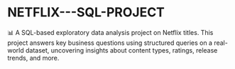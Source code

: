 # NETFLIX---SQL-PROJECT
📊 A SQL-based exploratory data analysis project on Netflix titles. This project answers key business questions using structured queries on a real-world dataset, uncovering insights about content types, ratings, release trends, and more.

